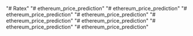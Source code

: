 "# Ratex" 
"# ethereum_price_prediction" 
"# ethereum_price_prediction" 
"# ethereum_price_prediction" 
"# ethereum_price_prediction" 
"# ethereum_price_prediction" 
"# ethereum_price_prediction" 
"# ethereum_price_prediction" 
"# ethereum_price_prediction" 
